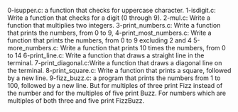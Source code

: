 0-isupper.c:  a function that checks for uppercase character.
1-isdigit.c: Write a function that checks for a digit (0 through 9).
2-mul.c: Write a function that multiplies two integers.
3-print_numbers.c: Write a function that prints the numbers, from 0 to 9,
4-print_most_numbers.c: Write a function that prints the numbers, from 0 to 9 excluding 2 and 4
5-more_numbers.c: Write a function that prints 10 times the numbers, from 0 to 14
6-print_line.c: Write a function that draws a straight line in the terminal.
7-print_diagonal.c:Write a function that draws a diagonal line on the terminal.
8-print_square.c: Write a function that prints a square, followed by a new line.
9-fizz_buzz.c: a program that prints the numbers from 1 to 100, followed by a new line. But for multiples of three print Fizz instead of the number and for the multiples of five print Buzz. For numbers which are multiples of both three and five print FizzBuzz.
